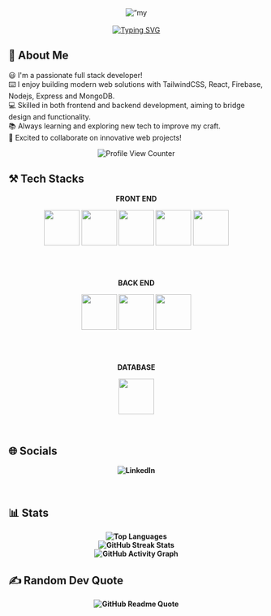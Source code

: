 <div align="center">
    <img width=”200" height=”200" src="https://i.postimg.cc/TPDbPNgh/Git-Hub-Banner.gif" alt=”my banner”>
</div>
<br>
<div align="center">
<a href="https://git.io/typing-svg"><img src="https://readme-typing-svg.demolab.com?font=Poppins&size=30&pause=1000&width=435&lines=Hello!+there%2C+Myself+Subarno" alt="Typing SVG" /></a>
</div>

## :boy: About Me
:smiley: I'm a passionate full stack developer!  
:keyboard: I enjoy building modern web solutions with TailwindCSS, React, Firebase, Nodejs, Express and MongoDB.  
:computer: Skilled in both frontend and backend development, aiming to bridge design and functionality.  
:books: Always learning and exploring new tech to improve my craft.  
:rocket: Excited to collaborate on innovative web projects!  

<div align="center">
<img 
    src="https://komarev.com/ghpvc/?username=subarnoturja&style=plastic&color=lightgrey" 
    alt="Profile View Counter"
>

</div>

## :hammer_and_pick: Tech Stacks
<p align='center'><b>FRONT END</p>
<p align="center">
<img height="70" src=https://user-images.githubusercontent.com/25181517/192158954-f88b5814-d510-4564-b285-dff7d6400dad.png>
<img height="70" src=https://user-images.githubusercontent.com/25181517/183898674-75a4a1b1-f960-4ea9-abcb-637170a00a75.png>
<img height="70" src=https://user-images.githubusercontent.com/25181517/202896760-337261ed-ee92-4979-84c4-d4b829c7355d.png>
<img height="70" src=https://user-images.githubusercontent.com/25181517/117447155-6a868a00-af3d-11eb-9cfe-245df15c9f3f.png>
<img height="70" src=https://user-images.githubusercontent.com/25181517/183897015-94a058a6-b86e-4e42-a37f-bf92061753e5.png>
</p>
<br>
<br>
<p align='center'><b>BACK END</p>
<p align="center">
<img height="70" src=https://user-images.githubusercontent.com/25181517/189716855-2c69ca7a-5149-4647-936d-780610911353.png>
<img height="70" src=https://user-images.githubusercontent.com/25181517/183568594-85e280a7-0d7e-4d1a-9028-c8c2209e073c.png>
<img height="70" src=https://user-images.githubusercontent.com/25181517/183859966-a3462d8d-1bc7-4880-b353-e2cbed900ed6.png>
</p>
<br>
<br>
<p align='center'><b>DATABASE</p>
<p align="center">
<img height="70" src=https://user-images.githubusercontent.com/25181517/182884177-d48a8579-2cd0-447a-b9a6-ffc7cb02560e.png>
</p>
<br>

## 	:globe_with_meridians: Socials
<p align="center">
<a href="https://linkedin.com/in/subarno-ranjan-barua" target="_blank" style="text-decoration: none;">
    <img src="https://img.shields.io/badge/LinkedIn-%230077B5.svg?logo=linkedin&logoColor=white" alt="LinkedIn">
</a>
</p>
<br>

## :bar_chart: Stats
<div align="center">
<img 
    src="https://github-readme-stats.vercel.app/api/top-langs/?username=subarnoturja&theme=dark&hide_border=true&include_all_commits=true&count_private=false&layout=compact" 
    alt="Top Languages"
    >
    <br>
    <img 
        src="https://github-readme-streak-stats.herokuapp.com/?user=subarnoturja&theme=dark&hide_border=true" 
        alt="GitHub Streak Stats"
    />
    <br/>
    <a href="https://github.com/subarnoturja/github-readme-activity-graph" target="_blank" style="text-decoration: none;">
    <img 
        src="https://github-readme-activity-graph.vercel.app/graph?username=subarnoturja&theme=react-dark" 
        alt="GitHub Activity Graph" 
    />
    </a> 
</div>


## ✍️ Random Dev Quote
<div align="center">
    <img 
        src="https://quotes-github-readme.vercel.app/api?type=horizontal&theme=dark" 
        alt="GitHub Readme Quote" 
    >
</div>


